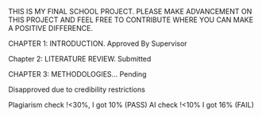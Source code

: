 THIS IS MY FINAL SCHOOL PROJECT. PLEASE MAKE ADVANCEMENT ON THIS PROJECT AND FEEL FREE TO CONTRIBUTE WHERE YOU CAN MAKE A POSITIVE DIFFERENCE.

CHAPTER 1: INTRODUCTION. Approved By Supervisor

Chapter 2: LITERATURE REVIEW. Submitted

CHAPTER 3: METHODOLOGIES... Pending

Disapproved due to credibility restrictions

Plagiarism check !<30%, I got 10% (PASS)
AI check !<10% I got 16% (FAIL)
